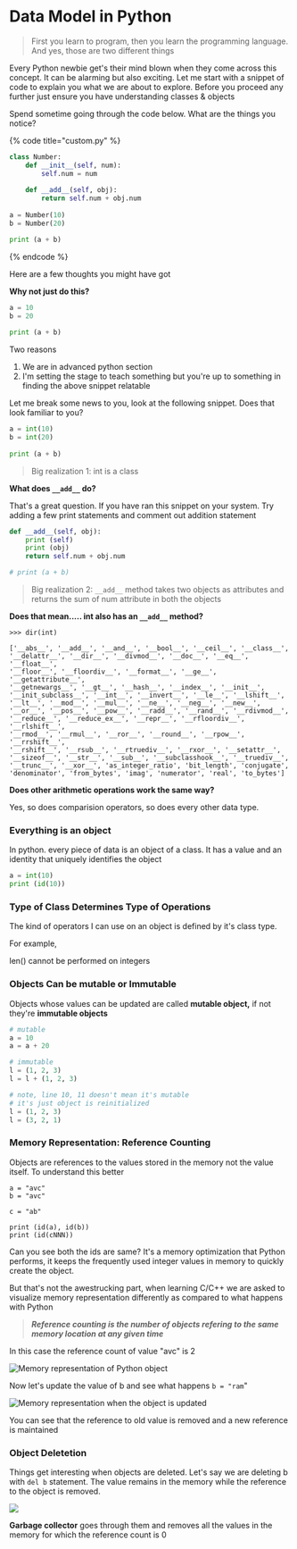 # Data Model in Python

> First you learn to program, then you learn the programming language. \
> And yes, those are two different things

Every Python newbie get's their mind blown when they come across this concept. It can be alarming but also exciting. Let me start with a snippet of code to explain you what we are about to explore. Before you proceed any further just ensure you have understanding classes & objects

Spend sometime going through the code below. What are the things you notice?

{% code title="custom.py" %}
```python
class Number:
    def __init__(self, num):
        self.num = num
    
    def __add__(self, obj):
        return self.num + obj.num
    
a = Number(10)
b = Number(20)

print (a + b)
```
{% endcode %}

Here are a few thoughts you might have got

**Why not just do this?**

```python
a = 10
b = 20
 
print (a + b)
```

Two reasons

1. We are in advanced python section
2. I'm setting the stage to teach something but you're up to something in finding the above snippet relatable

Let me break some news to you, look at the following snippet. Does that look familiar to you?&#x20;

```python
a = int(10)
b = int(20)
 
print (a + b)
```

> Big realization 1: int is a class&#x20;

**What does `__add__` do?**

That's a great question. If you have ran this snippet on your system. Try adding a few print statements and comment out addition statement

```python
def __add__(self, obj):
    print (self)
    print (obj)
    return self.num + obj.num

# print (a + b)
```

> Big realization 2: `__add__` method takes two objects as attributes and returns the sum of num attribute in both the objects

**Does that mean..... int also has an `__add__` method?**

```
>>> dir(int)

['__abs__', '__add__', '__and__', '__bool__', '__ceil__', '__class__', 
'__delattr__', '__dir__', '__divmod__', '__doc__', '__eq__', '__float__', 
'__floor__', '__floordiv__', '__format__', '__ge__', '__getattribute__', 
'__getnewargs__', '__gt__', '__hash__', '__index__', '__init__', 
'__init_subclass__', '__int__', '__invert__', '__le__', '__lshift__', 
'__lt__', '__mod__', '__mul__', '__ne__', '__neg__', '__new__', 
'__or__', '__pos__', '__pow__', '__radd__', '__rand__', '__rdivmod__', 
'__reduce__', '__reduce_ex__', '__repr__', '__rfloordiv__', '__rlshift__', 
'__rmod__', '__rmul__', '__ror__', '__round__', '__rpow__', '__rrshift__', 
'__rshift__', '__rsub__', '__rtruediv__', '__rxor__', '__setattr__', 
'__sizeof__', '__str__', '__sub__', '__subclasshook__', '__truediv__', 
'__trunc__', '__xor__', 'as_integer_ratio', 'bit_length', 'conjugate', 
'denominator', 'from_bytes', 'imag', 'numerator', 'real', 'to_bytes']
```

**Does other arithmetic operations work the same way?**

Yes, so does comparision operators, so does every other data type.

### **Everything is an object**

In python. every piece of data is an object of a class. It has a value and an identity that uniquely identifies the object

```python
a = int(10)
print (id(10))
```

### Type of Class Determines Type of Operations

The kind of operators I can use on an object is defined by it's class type.

For example,&#x20;

len() cannot be performed on integers

### Objects Can be mutable or Immutable

Objects whose values can be updated are called **mutable object,** if not they're **immutable objects**

```python
# mutable
a = 10
a = a + 20

# immutable
l = (1, 2, 3)
l = l + (1, 2, 3)

# note, line 10, 11 doesn't mean it's mutable
# it's just object is reinitialized
l = (1, 2, 3)
l = (3, 2, 1)
```

### Memory Representation: Reference Counting

Objects are references to the values stored in the memory not the value itself. To understand this better

```
a = "avc"
b = "avc"

c = "ab"

print (id(a), id(b))
print (id(cNNN))
```

Can you see both the ids are same? It's a memory optimization that Python performs, it keeps the frequently used integer values in memory to quickly create the object.

But that's not the awestrucking part, when learning C/C++ we are asked to visualize memory representation differently as compared to what happens with Python

> _**Reference counting is the number of objects refering to the same memory location at any given time**_

In this case the reference count of value "avc" is 2

![Memory representation of Python object](<../../.gitbook/assets/image (2) (1).png>)

Now let's update the value of b and see what happens `b = "ram`"

![Memory representation when the object is updated](<../../.gitbook/assets/image (3).png>)

You can see that the reference to old value is removed and a new reference is maintained

### Object Deletetion&#x20;

Things get interesting when objects are deleted. Let's say we are deleting b with `del b` statement. The value remains in the memory while the reference to the object is removed.

![](<../../.gitbook/assets/image (5) (1).png>)

**Garbage collector** goes through them and removes all the values in the memory for which the reference count is 0

